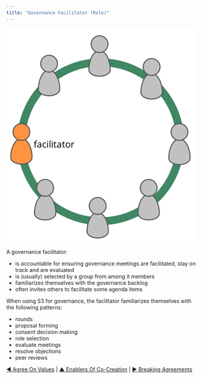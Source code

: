 ```yaml
---
title: "Governance Facilitator (Role)"
---
```



![right,fit](img/circle/facilitator.png)

A governance facilitator:

-   is accountable for ensuring governance meetings are facilitated, stay on track and are evaluated
-   is (usually) selected by a group from among it members
-   familiarizes themselves with the governance backlog
-   often invites others to facilitate some agenda items




When using S3 for governance, the facilitator familiarizes themselves with the following patterns:

-   rounds
-   proposal forming
-   consent decision making
-   role selection
-   evaluate meetings
-   resolve objections
-   peer reviews


[&#9664; Agree On Values](agree-on-values.html) | [&#9650; Enablers Of Co-Creation](enablers-of-co-creation.html) | [&#9654; Breaking Agreements](breaking-agreements.html)

